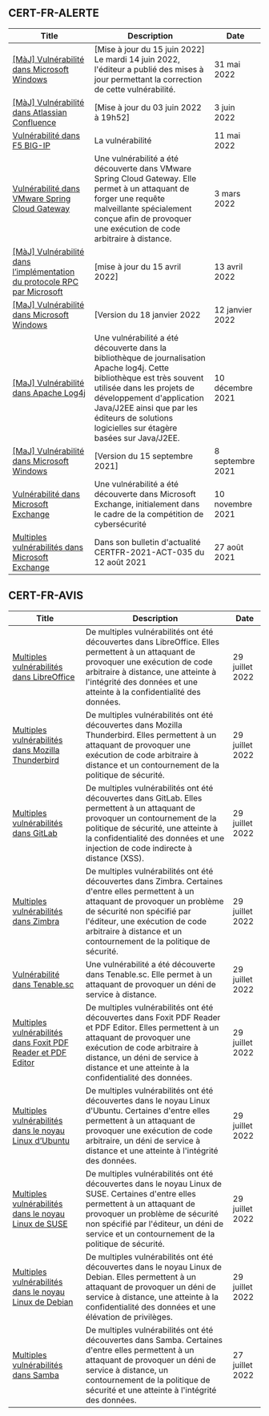 
## CERT-FR-ALERTE
|Title|Description|Date|
|---|---|---|
| [[MàJ] Vulnérabilité dans Microsoft Windows](https://www.cert.ssi.gouv.fr/alerte/CERTFR-2022-ALE-005/) | [Mise à jour du 15 juin 2022] Le mardi 14 juin 2022, l'éditeur a publié des mises à jour permettant la correction de cette vulnérabilité.  | 31 mai 2022 |
| [[MàJ] Vulnérabilité dans Atlassian Confluence](https://www.cert.ssi.gouv.fr/alerte/CERTFR-2022-ALE-006/) | [Mise à jour du 03 juin 2022 à 19h52] | 3 juin 2022 |
| [Vulnérabilité dans F5 BIG-IP](https://www.cert.ssi.gouv.fr/alerte/CERTFR-2022-ALE-004/) | La vulnérabilité  | 11 mai 2022 |
| [Vulnérabilité dans VMware Spring Cloud Gateway](https://www.cert.ssi.gouv.fr/alerte/CERTFR-2022-ALE-002/) | Une vulnérabilité a été découverte dans VMware Spring Cloud Gateway. Elle permet à un attaquant de forger une requête malveillante spécialement conçue afin de provoquer une exécution de code arbitraire à distance. | 3 mars 2022 |
| [[MàJ] Vulnérabilité dans l’implémentation du protocole RPC par Microsoft](https://www.cert.ssi.gouv.fr/alerte/CERTFR-2022-ALE-003/) | [mise à jour du 15 avril 2022] | 13 avril 2022 |
| [[MaJ] Vulnérabilité dans Microsoft Windows](https://www.cert.ssi.gouv.fr/alerte/CERTFR-2022-ALE-001/) | [Version du 18 janvier 2022 | 12 janvier 2022 |
| [[MaJ] Vulnérabilité dans Apache Log4j](https://www.cert.ssi.gouv.fr/alerte/CERTFR-2021-ALE-022/) | Une vulnérabilité a été découverte dans la bibliothèque de journalisation Apache log4j. Cette bibliothèque est très souvent utilisée dans les projets de développement d'application Java/J2EE ainsi que par les éditeurs de solutions logicielles sur étagère basées sur Java/J2EE. | 10 décembre 2021 |
| [[MaJ] Vulnérabilité dans Microsoft Windows](https://www.cert.ssi.gouv.fr/alerte/CERTFR-2021-ALE-019/) | [Version du 15 septembre 2021] | 8 septembre 2021 |
| [Vulnérabilité dans Microsoft Exchange](https://www.cert.ssi.gouv.fr/alerte/CERTFR-2021-ALE-021/) | Une vulnérabilité a été découverte dans Microsoft Exchange, initialement dans le cadre de la compétition de cybersécurité  | 10 novembre 2021 |
| [Multiples vulnérabilités dans Microsoft Exchange](https://www.cert.ssi.gouv.fr/alerte/CERTFR-2021-ALE-017/) | Dans son bulletin d'actualité CERTFR-2021-ACT-035 du 12 août 2021  | 27 août 2021 |
## CERT-FR-AVIS
|Title|Description|Date|
|---|---|---|
| [Multiples vulnérabilités dans LibreOffice](https://www.cert.ssi.gouv.fr/avis/CERTFR-2022-AVI-695/) | De multiples vulnérabilités ont été découvertes dans LibreOffice. Elles permettent à un attaquant de provoquer une exécution de code arbitraire à distance, une atteinte à l'intégrité des données et une atteinte à la confidentialité des données. | 29 juillet 2022 |
| [Multiples vulnérabilités dans Mozilla Thunderbird](https://www.cert.ssi.gouv.fr/avis/CERTFR-2022-AVI-694/) | De multiples vulnérabilités ont été découvertes dans Mozilla Thunderbird. Elles permettent à un attaquant de provoquer une exécution de code arbitraire à distance et un contournement de la politique de sécurité. | 29 juillet 2022 |
| [Multiples vulnérabilités dans GitLab](https://www.cert.ssi.gouv.fr/avis/CERTFR-2022-AVI-693/) | De multiples vulnérabilités ont été découvertes dans GitLab. Elles permettent à un attaquant de provoquer un contournement de la politique de sécurité, une atteinte à la confidentialité des données et une injection de code indirecte à distance (XSS). | 29 juillet 2022 |
| [Multiples vulnérabilités dans Zimbra](https://www.cert.ssi.gouv.fr/avis/CERTFR-2022-AVI-692/) | De multiples vulnérabilités ont été découvertes dans Zimbra. Certaines d'entre elles permettent à un attaquant de provoquer un problème de sécurité non spécifié par l'éditeur, une exécution de code arbitraire à distance et un contournement de la politique de sécurité. | 29 juillet 2022 |
| [Vulnérabilité dans Tenable.sc](https://www.cert.ssi.gouv.fr/avis/CERTFR-2022-AVI-691/) | Une vulnérabilité a été découverte dans Tenable.sc. Elle permet à un attaquant de provoquer un déni de service à distance. | 29 juillet 2022 |
| [Multiples vulnérabilités dans Foxit PDF Reader et PDF Editor](https://www.cert.ssi.gouv.fr/avis/CERTFR-2022-AVI-690/) | De multiples vulnérabilités ont été découvertes dans Foxit PDF Reader et PDF Editor. Elles permettent à un attaquant de provoquer une exécution de code arbitraire à distance, un déni de service à distance et une atteinte à la confidentialité des données. | 29 juillet 2022 |
| [Multiples vulnérabilités dans le noyau Linux d’Ubuntu](https://www.cert.ssi.gouv.fr/avis/CERTFR-2022-AVI-689/) | De multiples vulnérabilités ont été découvertes dans le noyau Linux d'Ubuntu. Certaines d'entre elles permettent à un attaquant de provoquer une exécution de code arbitraire, un déni de service à distance et une atteinte à l'intégrité des données. | 29 juillet 2022 |
| [Multiples vulnérabilités dans le noyau Linux de SUSE](https://www.cert.ssi.gouv.fr/avis/CERTFR-2022-AVI-688/) | De multiples vulnérabilités ont été découvertes dans le noyau Linux de SUSE. Certaines d'entre elles permettent à un attaquant de provoquer un problème de sécurité non spécifié par l'éditeur, un déni de service et un contournement de la politique de sécurité. | 29 juillet 2022 |
| [Multiples vulnérabilités dans le noyau Linux de Debian](https://www.cert.ssi.gouv.fr/avis/CERTFR-2022-AVI-687/) | De multiples vulnérabilités ont été découvertes dans le noyau Linux de Debian. Elles permettent à un attaquant de provoquer un déni de service à distance, une atteinte à la confidentialité des données et une élévation de privilèges. | 29 juillet 2022 |
| [Multiples vulnérabilités dans Samba](https://www.cert.ssi.gouv.fr/avis/CERTFR-2022-AVI-686/) | De multiples vulnérabilités ont été découvertes dans Samba. Certaines d'entre elles permettent à un attaquant de provoquer un déni de service à distance, un contournement de la politique de sécurité et une atteinte à l'intégrité des données. | 27 juillet 2022 |
